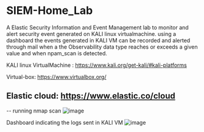 # SIEM-Home_Lab

A Elastic Security Information and Event Management lab to monitor and alert security event generated on KALI linux virtualmachine.
using a dashboard the events generated in KALI VM can be recorded and alerted through mail when a the Observability data type reaches or exceeds a given value and when npam_scan is detected.


KALI linux VirtualMachine :
https://www.kali.org/get-kali/#kali-platforms

Virtual-box:
https://www.virtualbox.org/

Elastic cloud:
https://www.elastic.co/cloud
--
--
running nmap scan
![image](https://github.com/user-attachments/assets/cbae74f1-1c9d-42a3-80b7-903d33e97bda)

Dashboard indicating the logs sent in KALI VM
![image](https://github.com/user-attachments/assets/4e9eff47-5734-4b15-8f49-86fb2902d3e6)

